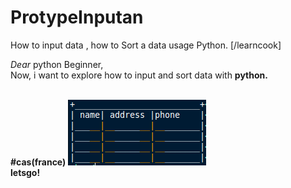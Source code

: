 # ProtypeInputan
How to input data , how to Sort a data usage Python. [/learncook]

<i>Dear</i> python Beginner,<br />
Now, i want to explore how to input and sort data with <b>python<b>.<br />
<br />

#cas(france)
<img src='cas.png'> </img> <br />
letsgo!
<br />
